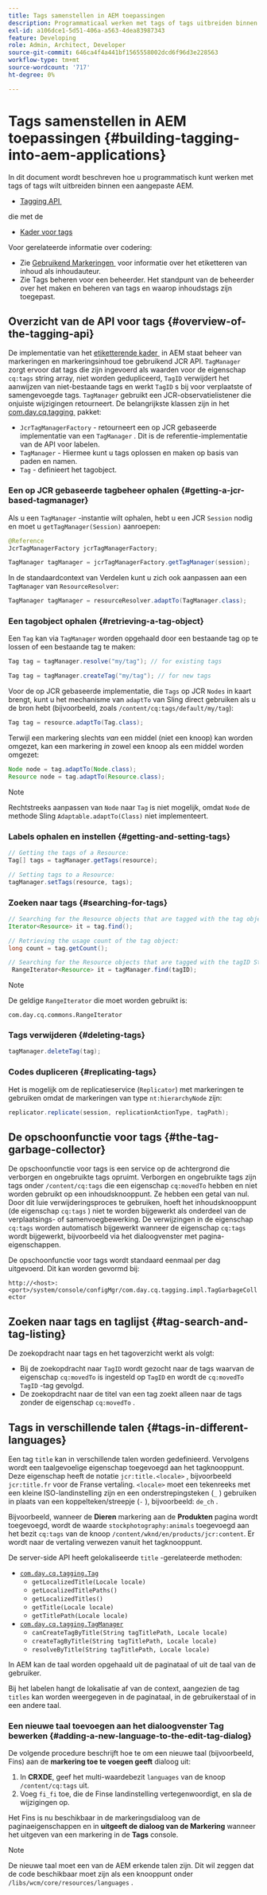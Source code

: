 ```yaml
---
title: Tags samenstellen in AEM toepassingen
description: Programmaticaal werken met tags of tags uitbreiden binnen een aangepaste AEM.
exl-id: a106dce1-5d51-406a-a563-4dea83987343
feature: Developing
role: Admin, Architect, Developer
source-git-commit: 646ca4f4a441bf1565558002dcd6f96d3e228563
workflow-type: tm+mt
source-wordcount: '717'
ht-degree: 0%

---
```


# Tags samenstellen in AEM toepassingen {#building-tagging-into-aem-applications}

In dit document wordt beschreven hoe u programmatisch kunt werken met tags of tags wilt uitbreiden binnen een aangepaste AEM.

* [&#x200B; Tagging API &#x200B;](https://www.adobe.io/experience-manager/reference-materials/cloud-service/javadoc/com/day/cq/tagging/package-summary.html)

die met de

* [Kader voor tags](tagging-framework.md)

Voor gerelateerde informatie over codering:

* Zie [&#x200B; Gebruikend Markeringen &#x200B;](/help/sites-cloud/authoring/sites-console/tags.md) voor informatie over het etiketteren van inhoud als inhoudauteur.
* Zie Tags beheren voor een beheerder. Het standpunt van de beheerder over het maken en beheren van tags en waarop inhoudstags zijn toegepast.

## Overzicht van de API voor tags {#overview-of-the-tagging-api}

De implementatie van het [&#x200B; etiketterende kader &#x200B;](tagging-framework.md) in AEM staat beheer van markeringen en markeringsinhoud toe gebruikend JCR API. `TagManager` zorgt ervoor dat tags die zijn ingevoerd als waarden voor de eigenschap `cq:tags` string array, niet worden gedupliceerd, `TagID` verwijdert het aanwijzen van niet-bestaande tags en werkt `TagID` s bij voor verplaatste of samengevoegde tags. `TagManager` gebruikt een JCR-observatielistener die onjuiste wijzigingen retourneert. De belangrijkste klassen zijn in het [&#x200B; com.day.cq.tagging &#x200B;](https://www.adobe.io/experience-manager/reference-materials/cloud-service/javadoc/com/day/cq/tagging/package-summary.html) pakket:

* `JcrTagManagerFactory` - retourneert een op JCR gebaseerde implementatie van een `TagManager` . Dit is de referentie-implementatie van de API voor labelen.
* `TagManager` - Hiermee kunt u tags oplossen en maken op basis van paden en namen.
* `Tag` - definieert het tagobject.

### Een op JCR gebaseerde tagbeheer ophalen {#getting-a-jcr-based-tagmanager}

Als u een `TagManager` -instantie wilt ophalen, hebt u een JCR `Session` nodig en moet u `getTagManager(Session)` aanroepen:

```java
@Reference
JcrTagManagerFactory jcrTagManagerFactory;

TagManager tagManager = jcrTagManagerFactory.getTagManager(session);
```

In de standaardcontext van Verdelen kunt u zich ook aanpassen aan een `TagManager` van `ResourceResolver`:

```java
TagManager tagManager = resourceResolver.adaptTo(TagManager.class);
```

### Een tagobject ophalen {#retrieving-a-tag-object}

Een `Tag` kan via `TagManager` worden opgehaald door een bestaande tag op te lossen of een bestaande tag te maken:

```java
Tag tag = tagManager.resolve("my/tag"); // for existing tags

Tag tag = tagManager.createTag("my/tag"); // for new tags
```

Voor de op JCR gebaseerde implementatie, die `Tags` op JCR `Nodes` in kaart brengt, kunt u het mechanisme van `adaptTo` van Sling direct gebruiken als u de bron hebt (bijvoorbeeld, zoals `/content/cq:tags/default/my/tag`):

```java
Tag tag = resource.adaptTo(Tag.class);
```

Terwijl een markering slechts *van* een middel (niet een knoop) kan worden omgezet, kan een markering *in* zowel een knoop als een middel worden omgezet:

```java
Node node = tag.adaptTo(Node.class);
Resource node = tag.adaptTo(Resource.class);
```

>[!NOTE]
>
>Rechtstreeks aanpassen van `Node` naar `Tag` is niet mogelijk, omdat `Node` de methode Sling `Adaptable.adaptTo(Class)` niet implementeert.

### Labels ophalen en instellen {#getting-and-setting-tags}

```java
// Getting the tags of a Resource:
Tag[] tags = tagManager.getTags(resource);

// Setting tags to a Resource:
tagManager.setTags(resource, tags);
```

### Zoeken naar tags {#searching-for-tags}

```java
// Searching for the Resource objects that are tagged with the tag object:
Iterator<Resource> it = tag.find();

// Retrieving the usage count of the tag object:
long count = tag.getCount();

// Searching for the Resource objects that are tagged with the tagID String:
 RangeIterator<Resource> it = tagManager.find(tagID);
```

>[!NOTE]
>
>De geldige `RangeIterator` die moet worden gebruikt is:
>
>`com.day.cq.commons.RangeIterator`

### Tags verwijderen {#deleting-tags}

```java
tagManager.deleteTag(tag);
```

### Codes dupliceren {#replicating-tags}

Het is mogelijk om de replicatieservice (`Replicator`) met markeringen te gebruiken omdat de markeringen van type `nt:hierarchyNode` zijn:

```java
replicator.replicate(session, replicationActionType, tagPath);
```

## De opschoonfunctie voor tags {#the-tag-garbage-collector}

De opschoonfunctie voor tags is een service op de achtergrond die verborgen en ongebruikte tags opruimt. Verborgen en ongebruikte tags zijn tags onder `/content/cq:tags` die een eigenschap `cq:movedTo` hebben en niet worden gebruikt op een inhoudsknooppunt. Ze hebben een getal van nul. Door dit luie verwijderingsproces te gebruiken, hoeft het inhoudsknooppunt (de eigenschap `cq:tags` ) niet te worden bijgewerkt als onderdeel van de verplaatsings- of samenvoegbewerking. De verwijzingen in de eigenschap `cq:tags` worden automatisch bijgewerkt wanneer de eigenschap `cq:tags` wordt bijgewerkt, bijvoorbeeld via het dialoogvenster met pagina-eigenschappen.

De opschoonfunctie voor tags wordt standaard eenmaal per dag uitgevoerd. Dit kan worden gevormd bij:

`http://<host>:<port>/system/console/configMgr/com.day.cq.tagging.impl.TagGarbageCollector`

## Zoeken naar tags en taglijst {#tag-search-and-tag-listing}

De zoekopdracht naar tags en het tagoverzicht werkt als volgt:

* Bij de zoekopdracht naar `TagID` wordt gezocht naar de tags waarvan de eigenschap `cq:movedTo` is ingesteld op `TagID` en wordt de `cq:movedTo` `TagID` -tag gevolgd.
* De zoekopdracht naar de titel van een tag zoekt alleen naar de tags zonder de eigenschap `cq:movedTo` .

## Tags in verschillende talen {#tags-in-different-languages}

Een tag `title` kan in verschillende talen worden gedefinieerd. Vervolgens wordt een taalgevoelige eigenschap toegevoegd aan het tagknooppunt. Deze eigenschap heeft de notatie `jcr:title.<locale>` , bijvoorbeeld `jcr:title.fr` voor de Franse vertaling. `<locale>` moet een tekenreeks met een kleine ISO-landinstelling zijn en een onderstrepingsteken (`_` ) gebruiken in plaats van een koppelteken/streepje (`-` ), bijvoorbeeld: `de_ch` .

Bijvoorbeeld, wanneer de **Dieren** markering aan de **Produkten** pagina wordt toegevoegd, wordt de waarde `stockphotography:animals` toegevoegd aan het bezit `cq:tags` van de knoop `/content/wknd/en/products/jcr:content`. Er wordt naar de vertaling verwezen vanuit het tagknooppunt.

De server-side API heeft gelokaliseerde `title` -gerelateerde methoden:

* [`com.day.cq.tagging.Tag`](https://www.adobe.io/experience-manager/reference-materials/cloud-service/javadoc/com/day/cq/tagging/Tag.html)
   * `getLocalizedTitle(Locale locale)`
   * `getLocalizedTitlePaths()`
   * `getLocalizedTitles()`
   * `getTitle(Locale locale)`
   * `getTitlePath(Locale locale)`
* [`com.day.cq.tagging.TagManager`](https://www.adobe.io/experience-manager/reference-materials/cloud-service/javadoc/com/day/cq/tagging/TagManager.html)
   * `canCreateTagByTitle(String tagTitlePath, Locale locale)`
   * `createTagByTitle(String tagTitlePath, Locale locale)`
   * `resolveByTitle(String tagTitlePath, Locale locale)`

In AEM kan de taal worden opgehaald uit de paginataal of uit de taal van de gebruiker.

Bij het labelen hangt de lokalisatie af van de context, aangezien de tag `titles` kan worden weergegeven in de paginataal, in de gebruikerstaal of in een andere taal.

### Een nieuwe taal toevoegen aan het dialoogvenster Tag bewerken {#adding-a-new-language-to-the-edit-tag-dialog}

De volgende procedure beschrijft hoe te om een nieuwe taal (bijvoorbeeld, Fins) aan de **markering toe te voegen geeft** dialoog uit:

1. In **CRXDE**, geef het multi-waardebezit `languages` van de knoop `/content/cq:tags` uit.
1. Voeg `fi_fi` toe, die de Finse landinstelling vertegenwoordigt, en sla de wijzigingen op.

Het Fins is nu beschikbaar in de markeringsdialoog van de paginaeigenschappen en in **uitgeeft de dialoog van de Markering** wanneer het uitgeven van een markering in de **Tags** console.

>[!NOTE]
>
>De nieuwe taal moet een van de AEM erkende talen zijn. Dit wil zeggen dat de code beschikbaar moet zijn als een knooppunt onder `/libs/wcm/core/resources/languages` .
